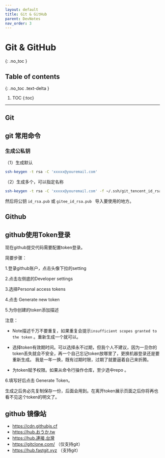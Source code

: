 ```yaml
---
layout: default
title: Git & GitHub
parent: DevNotes
nav_order: 3
---
```


# Git & GitHub
{: .no_toc }

## Table of contents
{: .no_toc .text-delta }

1. TOC
{:toc}

---

Git
-----------------------------

## git 常用命令


### 生成公私钥

（1）生成默认

```bash
ssh-keygen -t rsa -C 'xxxxx@youremail.com' 
```

（2）生成多个，可以指定名称

```bash
ssh-keygen -t rsa -C 'xxxxx@youremail.com' -f ~/.ssh/git_tencent_id_rsa
```

然后将公钥 `id_rsa.pub` 或 `gitee_id_rsa.pub ` 导入要使用的地方。


Github
-----------------------------

## github使用Token登录

现在github提交代码需要配置token登录。

简要步骤：

1.登录github账户，点击头像下拉的setting

2.点击左侧底的Developer settings

3.选择Personal access tokens

4.点击 Generate new token

5.为你创建的token添加描述

注意：

- Note描述千万不要重复，如果重复会提示`insufficient scopes granted to the token` 。重新生成一个就可以。

- 选择token有效期时间。可以选择永不过期，但我个人不建议，因为一旦你的token丢失就会不安全，再一个自己忘记token放哪里了，更换机器登录还是要重新生成。
     我是一年一换，既有过期时限，过期了就要逼着自己来折腾。

- 为token赋予权限。如果从命令行操作仓库，至少选中repo 。


6.填写好后点击 Generate Token。

生成之后务必先复制保存一份，后面会用到。在离开token展示页面之后你将再也看不见这个token的明文了。

## github 镜像站

- https://cdn.githubjs.cf
- https://hub.おうか.tw
- https://hub.連接.台灣
- https://gitclone.com/ （仅支持git）
- https://hub.fastgit.xyz （支持git）